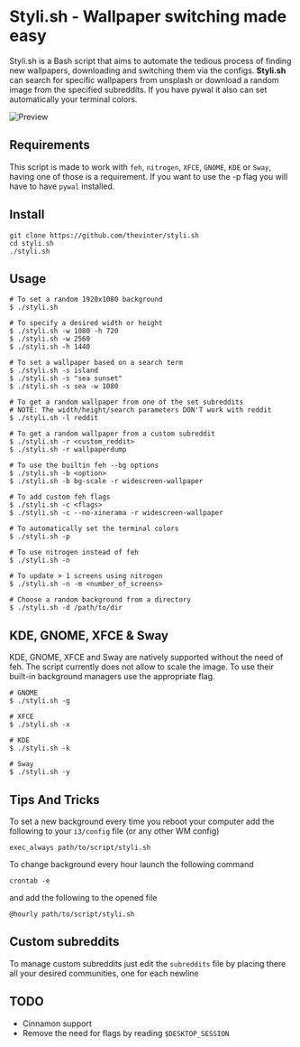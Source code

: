 # Styli.sh - Wallpaper switching made easy


Styli.sh is a Bash script that aims to automate the tedious process of finding new wallpapers, downloading and switching them via the configs. **Styli.sh** can search for specific wallpapers from unsplash or download
a random image from the specified subreddits. If you have pywal it also can set automatically your terminal colors.

![Preview](preview.png)

## Requirements

This script is made to work with ```feh```, ```nitrogen```, ```XFCE```, ```GNOME```, ```KDE``` or ```Sway```, having one of those is a requirement.
If you want to use the -p flag you will have to have ```pywal``` installed.

## Install
```
git clone https://github.com/thevinter/styli.sh
cd styli.sh
./styli.sh
```

## Usage
```
# To set a random 1920x1080 background
$ ./styli.sh

# To specify a desired width or height
$ ./styli.sh -w 1080 -h 720
$ ./styli.sh -w 2560
$ ./styli.sh -h 1440

# To set a wallpaper based on a search term
$ ./styli.sh -s island
$ ./styli.sh -s "sea sunset"
$ ./styli.sh -s sea -w 1080

# To get a random wallpaper from one of the set subreddits
# NOTE: The width/height/search parameters DON'T work with reddit
$ ./styli.sh -l reddit

# To get a random wallpaper from a custom subreddit
$ ./styli.sh -r <custom_reddit>
$ ./styli.sh -r wallpaperdump

# To use the builtin feh --bg options
$ ./styli.sh -b <option>
$ ./styli.sh -b bg-scale -r widescreen-wallpaper

# To add custom feh flags
$ ./styli.sh -c <flags>
$ ./styli.sh -c --no-xinerama -r widescreen-wallpaper

# To automatically set the terminal colors
$ ./styli.sh -p

# To use nitrogen instead of feh
$ ./styli.sh -n

# To update > 1 screens using nitrogen
$ ./styli.sh -n -m <number_of_screens>

# Choose a random background from a directory
$ ./styli.sh -d /path/to/dir
```
## KDE, GNOME, XFCE & Sway
KDE, GNOME, XFCE and Sway are natively supported without the need of feh. The script currently does not allow to scale the image.
To use their built-in background managers use the appropriate flag.

```
# GNOME
$ ./styli.sh -g

# XFCE
$ ./styli.sh -x

# KDE
$ ./styli.sh -k

# Sway
$ ./styli.sh -y
```

## Tips And Tricks
To set a new background every time you reboot your computer add the following to your ```i3/config``` file (or any other WM config)
```
exec_always path/to/script/styli.sh
```

To change background every hour launch the following command
```
crontab -e
```
and add the following to the opened file
```
@hourly path/to/script/styli.sh
```

## Custom subreddits
To manage custom subreddits just edit the ```subreddits``` file by placing there all your desired communities, one for each newline

## TODO
* Cinnamon support
* Remove the need for flags by reading `$DESKTOP_SESSION`
